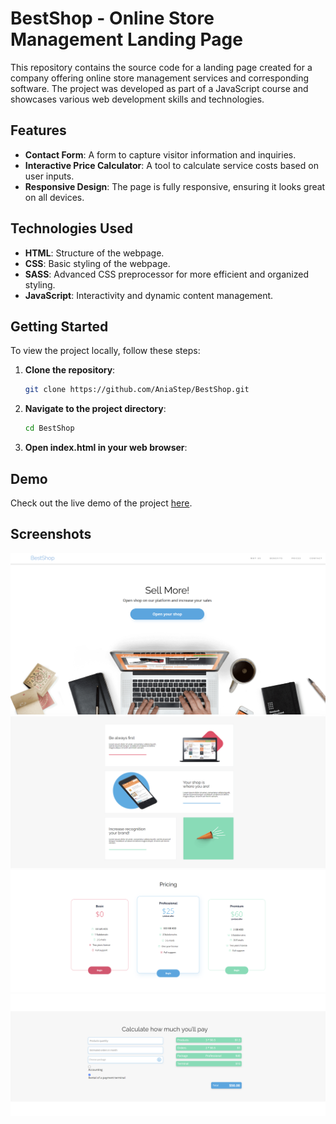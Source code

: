 # BestShop - Online Store Management Landing Page

This repository contains the source code for a landing page created for a company offering online store management services and corresponding software. The project was developed as part of a JavaScript course and showcases various web development skills and technologies.

## Features

- **Contact Form**: A form to capture visitor information and inquiries.
- **Interactive Price Calculator**: A tool to calculate service costs based on user inputs.
- **Responsive Design**: The page is fully responsive, ensuring it looks great on all devices.

## Technologies Used

- **HTML**: Structure of the webpage.
- **CSS**: Basic styling of the webpage.
- **SASS**: Advanced CSS preprocessor for more efficient and organized styling.
- **JavaScript**: Interactivity and dynamic content management.

## Getting Started

To view the project locally, follow these steps:

1. **Clone the repository**:
   ```bash
   git clone https://github.com/AniaStep/BestShop.git
   ```
2. **Navigate to the project directory**:
   ```bash
   cd BestShop
   ```
3. **Open index.html in your web browser**:

## Demo

Check out the live demo of the project [here](https://best-shop-iav97du05-annas-projects-311fb3cb.vercel.app/).

## Screenshots

![Intro](./demo/intro.png)
![Benefits](./demo/benefits.png)
![Pricing](./demo/pricing.png)
![Calculator](./demo/calculator.png)